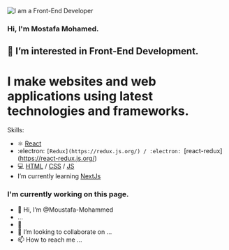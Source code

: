 ![I am a Front-End Developer ](https://res.cloudinary.com/practicaldev/image/fetch/s--rckqv8Sy--/c_imagga_scale,f_auto,fl_progressive,h_420,q_auto,w_1000/https://dev-to-uploads.s3.amazonaws.com/uploads/articles/91yhnh0era2zx9ial7me.png)


### Hi, I'm Mostafa Mohamed. 
## 👀 I’m interested in Front-End Development.

# I make websites and web applications using latest technologies and frameworks.

Skills: 
* ⚛️ [React](https://reactjs.org/)
* :electron: `[Redux](https://redux.js.org/) / :electron: `[react-redux] (https://react-redux.js.org/)
* 💻 [HTML](https://developer.mozilla.org/en-US/docs/Web/HTML) / [CSS](https://developer.mozilla.org/en-US/docs/Web/CSS) / [JS](https://developer.mozilla.org/en-US/docs/Web/CSS)
* I’m currently learning [NextJs](https://nextjs.org/)



### I'm currently working on this page.



- 👋 Hi, I’m @Moustafa-Mohammed
-  ...
- 🌱 
- 💞️ I’m looking to collaborate on ...
- 📫 How to reach me ...

<!---
Moustafa-Mohammed/Moustafa-Mohammed is a ✨ special ✨ repository because its `README.md` (this file) appears on your GitHub profile.
You can click the Preview link to take a look at your changes.
--->
